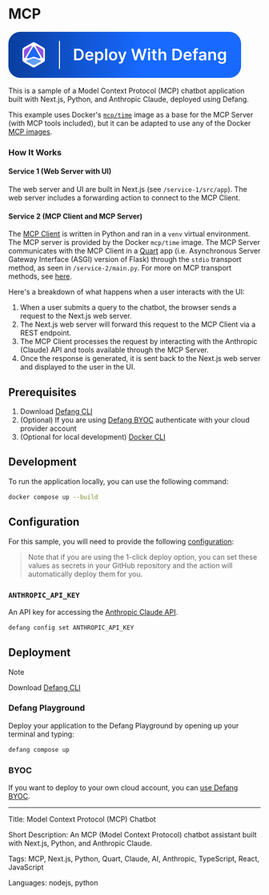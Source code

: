 # MCP

[![1-click-deploy](https://raw.githubusercontent.com/DefangLabs/defang-assets/main/Logos/Buttons/SVG/deploy-with-defang.svg)](https://portal.defang.dev/redirect?url=https%3A%2F%2Fgithub.com%2Fnew%3Ftemplate_name%3Dsample-mcp-template%26template_owner%3DDefangSamples)

This is a sample of a Model Context Protocol (MCP) chatbot application built with Next.js, Python, and Anthropic Claude, deployed using Defang. 

This example uses Docker's [`mcp/time`](https://hub.docker.com/r/mcp/time) image as a base for the MCP Server (with MCP tools included), but it can be adapted to use any of the Docker [MCP images](https://hub.docker.com/u/mcp). 

### How It Works

#### Service 1 (Web Server with UI)

The web server and UI are built in Next.js (see `/service-1/src/app`). The web server includes a forwarding action to connect to the MCP Client. 

#### Service 2 (MCP Client and MCP Server)
The [MCP Client](https://modelcontextprotocol.io/quickstart/client) is written in Python and ran in a `venv` virtual environment. The MCP server is provided by the Docker `mcp/time` image. The MCP Server communicates with the MCP Client in a [Quart](https://quart.palletsprojects.com/en/latest/index.html) app (i.e. Asynchronous Server Gateway Interface (ASGI) version of Flask) through the `stdio` transport method, as seen in `/service-2/main.py`. For more on MCP transport methods, see [here](https://modelcontextprotocol.io/docs/concepts/transports).

Here's a breakdown of what happens when a user interacts with the UI:
1. When a user submits a query to the chatbot, the browser sends a request to the Next.js web server. 
2. The Next.js web server will forward this request to the MCP Client via a REST endpoint. 
3. The MCP Client processes the request by interacting with the Anthropic (Claude) API and tools available through the MCP Server. 
4. Once the response is generated, it is sent back to the Next.js web server and displayed to the user in the UI. 

## Prerequisites

1. Download [Defang CLI](https://github.com/DefangLabs/defang)
2. (Optional) If you are using [Defang BYOC](https://docs.defang.io/docs/concepts/defang-byoc) authenticate with your cloud provider account
3. (Optional for local development) [Docker CLI](https://docs.docker.com/engine/install/)

## Development

To run the application locally, you can use the following command:

```bash
docker compose up --build
```

## Configuration
For this sample, you will need to provide the following [configuration](https://docs.defang.io/docs/concepts/configuration): 

> Note that if you are using the 1-click deploy option, you can set these values as secrets in your GitHub repository and the action will automatically deploy them for you.

### `ANTHROPIC_API_KEY` 
An API key for accessing the [Anthropic Claude API](https://docs.anthropic.com/en/api/getting-started).
```bash
defang config set ANTHROPIC_API_KEY
```

## Deployment

> [!NOTE]
> Download [Defang CLI](https://github.com/DefangLabs/defang)

### Defang Playground

Deploy your application to the Defang Playground by opening up your terminal and typing:
```bash
defang compose up
```

### BYOC

If you want to deploy to your own cloud account, you can [use Defang BYOC](https://docs.defang.io/docs/tutorials/deploy-to-your-cloud).

---

Title: Model Context Protocol (MCP) Chatbot

Short Description: An MCP (Model Context Protocol) chatbot assistant built with Next.js, Python, and Anthropic Claude. 

Tags: MCP, Next.js, Python, Quart, Claude, AI, Anthropic, TypeScript, React, JavaScript

Languages: nodejs, python
